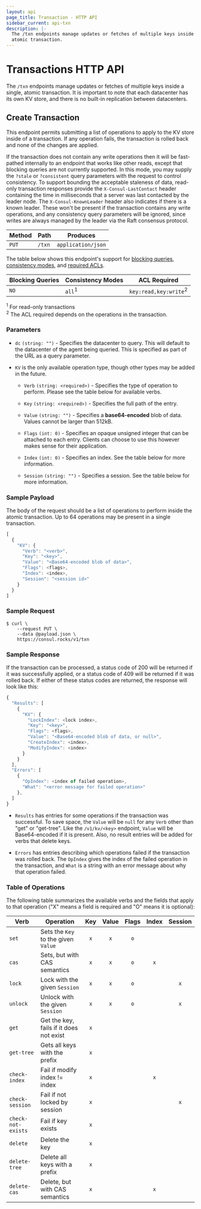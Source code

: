 ```yaml
---
layout: api
page_title: Transaction - HTTP API
sidebar_current: api-txn
description: |-
  The /txn endpoints manage updates or fetches of multiple keys inside a single,
  atomic transaction.
---
```


# Transactions HTTP API

The `/txn` endpoints manage updates or fetches of multiple keys inside a single,
atomic transaction. It is important to note that each datacenter has its own KV
store, and there is no built-in replication between datacenters.

## Create Transaction

This endpoint permits submitting a list of operations to apply to the KV store
inside of a transaction. If any operation fails, the transaction is rolled back
and none of the changes are applied.

If the transaction does not contain any write operations then it will be
fast-pathed internally to an endpoint that works like other reads, except that
blocking queries are not currently supported. In this mode, you may supply the
`?stale` or `?consistent` query parameters with the request to control
consistency. To support bounding the acceptable staleness of data, read-only
transaction responses provide the `X-Consul-LastContact` header containing the
time in milliseconds that a server was last contacted by the leader node. The
`X-Consul-KnownLeader` header also indicates if there is a known leader. These
won't be present if the transaction contains any write operations, and any
consistency query parameters will be ignored, since writes are always managed by
the leader via the Raft consensus protocol.

| Method | Path   | Produces           |
| ------ | ------ | ------------------ |
| `PUT`  | `/txn` | `application/json` |

The table below shows this endpoint's support for
[blocking queries](/api/index.html#blocking-queries),
[consistency modes](/api/index.html#consistency-modes), and
[required ACLs](/api/index.html#acls).

| Blocking Queries | Consistency Modes | ACL Required                     |
| ---------------- | ----------------- | -------------------------------- |
| `NO`             | `all`<sup>1</sup> | `key:read,key:write`<sup>2</sup> |

<sup>1</sup> For read-only transactions
<br>
<sup>2</sup> The ACL required depends on the operations in the transaction.

### Parameters

* `dc` `(string: "")` - Specifies the datacenter to query. This will default
  to the datacenter of the agent being queried. This is specified as part of the
  URL as a query parameter.

* `KV` is the only available operation type, though other types may be added in the future.

  * `Verb` `(string: <required>)` - Specifies the type of operation to perform.
    Please see the table below for available verbs.

  * `Key` `(string: <required>)` - Specifies the full path of the entry.

  * `Value` `(string: "")` - Specifies a **base64-encoded** blob of data. Values
    cannot be larger than 512kB.

  * `Flags` `(int: 0)` - Specifies an opaque unsigned integer that can be
    attached to each entry. Clients can choose to use this however makes sense
    for their application.

  * `Index` `(int: 0)` - Specifies an index. See the table below for more
    information.

  * `Session` `(string: "")` - Specifies a session. See the table below for more
    information.

### Sample Payload

The body of the request should be a list of operations to perform inside the
atomic transaction. Up to 64 operations may be present in a single transaction.

```javascript
[
  {
    "KV": {
      "Verb": "<verb>",
      "Key": "<key>",
      "Value": "<Base64-encoded blob of data>",
      "Flags": <flags>,
      "Index": <index>,
      "Session": "<session id>"
    }
  }
]
```

### Sample Request

```text
$ curl \
    --request PUT \
    --data @payload.json \
    https://consul.rocks/v1/txn
```

### Sample Response

If the transaction can be processed, a status code of 200 will be returned if it
was successfully applied, or a status code of 409 will be returned if it was
rolled back. If either of these status codes are returned, the response will
look like this:

```javascript
{
  "Results": [
    {
      "KV": {
        "LockIndex": <lock index>,
        "Key": "<key>",
        "Flags": <flags>,
        "Value": "<Base64-encoded blob of data, or null>",
        "CreateIndex": <index>,
        "ModifyIndex": <index>
      }
    }
  ],
  "Errors": [
    {
      "OpIndex": <index of failed operation>,
      "What": "<error message for failed operation>"
    },
  ]
}
```

* `Results` has entries for some operations if the transaction was successful.
  To save space, the `Value` will be `null` for any `Verb` other than "get" or
  "get-tree". Like the `/v1/kv/<key>` endpoint, `Value` will be Base64-encoded
  if it is present. Also, no result entries will be added for verbs that delete
  keys.

* `Errors` has entries describing which operations failed if the transaction was
  rolled back. The `OpIndex` gives the index of the failed operation in the
  transaction, and `What` is a string with an error message about why that
  operation failed.

### Table of Operations

The following table summarizes the available verbs and the fields that apply to
that operation ("X" means a field is required and "O" means it is optional):

| Verb               | Operation                               | Key | Value | Flags | Index | Session |
| ------------------ | --------------------------------------- | :-: | :---: | :---: | :---: | :-----: |
| `set`              | Sets the `Key` to the given `Value`     | `x` |  `x`  |  `o`  |       |         |
| `cas`              | Sets, but with CAS semantics            | `x` |  `x`  |  `o`  |  `x`  |         |
| `lock`             | Lock with the given `Session`           | `x` |  `x`  |  `o`  |       |   `x`   |
| `unlock`           | Unlock with the given `Session`         | `x` |  `x`  |  `o`  |       |   `x`   |
| `get`              | Get the key, fails if it does not exist | `x` |       |       |       |         |
| `get-tree`         | Gets all keys with the prefix           | `x` |       |       |       |         |
| `check-index`      | Fail if modify index != index           | `x` |       |       |  `x`  |         |
| `check-session`    | Fail if not locked by session           | `x` |       |       |       |   `x`   |
| `check-not-exists` | Fail if key exists                      | `x` |       |       |       |         |
| `delete`           | Delete the key                          | `x` |       |       |       |         |
| `delete-tree`      | Delete all keys with a prefix           | `x` |       |       |       |         |
| `delete-cas`       | Delete, but with CAS semantics          | `x` |       |       |  `x`  |         |
